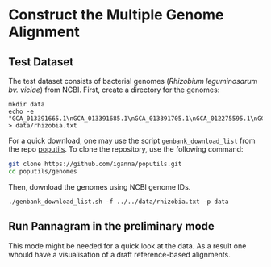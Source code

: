 
# Construct the Multiple Genome Alignment

## Test Dataset

The test dataset consists of bacterial genomes (*Rhizobium leguminosarum bv. viciae*) from NCBI. 
First, create a directory for the genomes:
```
mkdir data
echo -e "GCA_013391665.1\nGCA_013391685.1\nGCA_013391705.1\nGCA_012275595.1\nGCA_012275605.1\nGCA_012275615.1\nGCA_012275645.1\nGCA_012275665.1\nGCA_012275835.1\nGCA_012275875.1" > data/rhizobia.txt
```

For a quick download, one may use the script `genbank_download_list` from the repo [poputils](https://github.com/iganna/poputils).
To clone the repository, use the following command:

```bash
git clone https://github.com/iganna/poputils.git
cd poputils/genomes
```

Then, download the genomes using NCBI genome IDs. 
```
./genbank_download_list.sh -f ../../data/rhizobia.txt -p data
```

## Run Pannagram in the preliminary mode

This mode might be needed for a quick look at the data. As a result one whould have a visualisation of a draft reference-based alignments.

